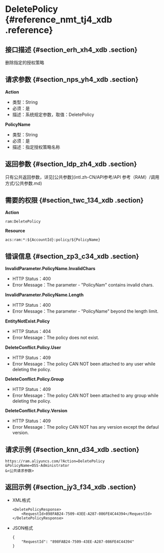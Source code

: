# DeletePolicy {#reference_nmt_tj4_xdb .reference}

## 接口描述 {#section_erh_xh4_xdb .section}

删除指定的授权策略

## 请求参数 {#section_nps_yh4_xdb .section}

**Action**

-   类型：String
-   必须：是
-   描述：系统规定参数，取值：DeletePolicy

**PolicyName**

-   类型：String
-   必须：是
-   描述：指定授权策略名称

## 返回参数 {#section_ldp_zh4_xdb .section}

只有公共返回参数，详见[公共参数](intl.zh-CN/API参考/API 参考（RAM）/调用方式/公共参数.md)

## 需要的权限 {#section_twc_134_xdb .section}

**Action**

```
ram:DeletePolicy
```

**Resource**

```
acs:ram:*:${AccountId}:policy/${PolicyName}
```

## 错误信息 {#section_zp3_c34_xdb .section}

**InvalidParameter.PolicyName.InvalidChars**

-   HTTP Status：400
-   Error Message：The parameter - "PolicyNam" contains invalid chars.

**InvalidParameter.PolicyName.Length**

-   HTTP Status：400
-   Error Message：The parameter - "PolicyName" beyond the length limit.

**EntityNotExist.Policy**

-   HTTP Status：404
-   Error Message：The policy does not exist.

**DeleteConflict.Policy.User**

-   HTTP Status：409
-   Error Message：The policy CAN NOT been attached to any user while deleting the policy.

**DeleteConflict.Policy.Group**

-   HTTP Status：409
-   Error Message：The policy CAN NOT been attached to any group while deleting the policy.

**DeleteConflict.Policy.Version**

-   HTTP Status：409
-   Error Message：The policy CAN NOT has any version except the defaul version.

## 请求示例 {#section_knn_d34_xdb .section}

```
https://ram.aliyuncs.com/?Action=DeletePolicy
&PolicyName=OSS-Administrator
&<公共请求参数>
```

## 返回示例 {#section_jy3_f34_xdb .section}

-   XML格式

    ```
    <DeletePolicyResponse>
        <RequestId>898FAB24-7509-43EE-A287-086FE4C44394</RequestId>
    </DeletePolicyResponse>
    ```

-   JSON格式

    ```
    {
        "RequestId": "898FAB24-7509-43EE-A287-086FE4C44394"
    }
    ```


